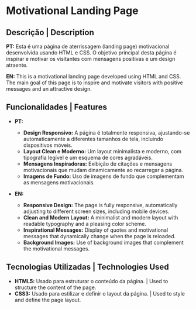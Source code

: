 # Motivational Landing Page

## Descrição | Description

**PT:** Esta é uma página de aterrissagem (landing page) motivacional desenvolvida usando HTML e CSS. O objetivo principal desta página é inspirar e motivar os visitantes com mensagens positivas e um design atraente.

**EN:** This is a motivational landing page developed using HTML and CSS. The main goal of this page is to inspire and motivate visitors with positive messages and an attractive design.

## Funcionalidades | Features

- **PT:** 
  - **Design Responsivo:** A página é totalmente responsiva, ajustando-se automaticamente a diferentes tamanhos de tela, incluindo dispositivos móveis.
  - **Layout Clean e Moderno:** Um layout minimalista e moderno, com tipografia legível e um esquema de cores agradáveis.
  - **Mensagens Inspiradoras:** Exibição de citações e mensagens motivacionais que mudam dinamicamente ao recarregar a página.
  - **Imagens de Fundo:** Uso de imagens de fundo que complementam as mensagens motivacionais.

- **EN:** 
  - **Responsive Design:** The page is fully responsive, automatically adjusting to different screen sizes, including mobile devices.
  - **Clean and Modern Layout:** A minimalist and modern layout with readable typography and a pleasing color scheme.
  - **Inspirational Messages:** Display of quotes and motivational messages that dynamically change when the page is reloaded.
  - **Background Images:** Use of background images that complement the motivational messages.

## Tecnologias Utilizadas | Technologies Used

- **HTML5:** Usado para estruturar o conteúdo da página. | Used to structure the content of the page.
- **CSS3:** Usado para estilizar e definir o layout da página. | Used to style and define the page layout.


